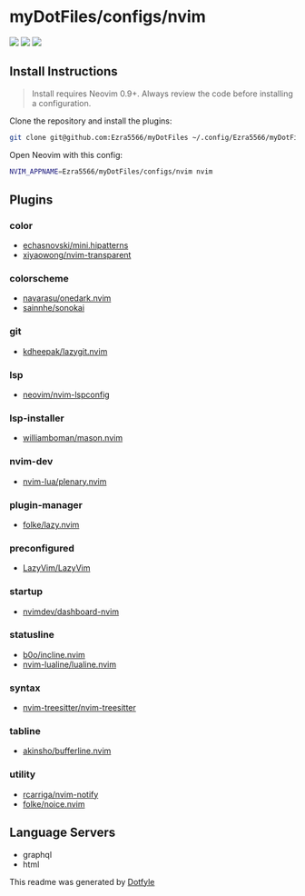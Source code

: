 # myDotFiles/configs/nvim

<a href="https://dotfyle.com/Ezra5566/mydotfiles-configs-nvim"><img src="https://dotfyle.com/Ezra5566/mydotfiles-configs-nvim/badges/plugins?style=flat" /></a>
<a href="https://dotfyle.com/Ezra5566/mydotfiles-configs-nvim"><img src="https://dotfyle.com/Ezra5566/mydotfiles-configs-nvim/badges/leaderkey?style=flat" /></a>
<a href="https://dotfyle.com/Ezra5566/mydotfiles-configs-nvim"><img src="https://dotfyle.com/Ezra5566/mydotfiles-configs-nvim/badges/plugin-manager?style=flat" /></a>


## Install Instructions

 > Install requires Neovim 0.9+. Always review the code before installing a configuration.

Clone the repository and install the plugins:

```sh
git clone git@github.com:Ezra5566/myDotFiles ~/.config/Ezra5566/myDotFiles
```

Open Neovim with this config:

```sh
NVIM_APPNAME=Ezra5566/myDotFiles/configs/nvim nvim
```

## Plugins

### color

+ [echasnovski/mini.hipatterns](https://dotfyle.com/plugins/echasnovski/mini.hipatterns)
+ [xiyaowong/nvim-transparent](https://dotfyle.com/plugins/xiyaowong/nvim-transparent)
### colorscheme

+ [navarasu/onedark.nvim](https://dotfyle.com/plugins/navarasu/onedark.nvim)
+ [sainnhe/sonokai](https://dotfyle.com/plugins/sainnhe/sonokai)
### git

+ [kdheepak/lazygit.nvim](https://dotfyle.com/plugins/kdheepak/lazygit.nvim)
### lsp

+ [neovim/nvim-lspconfig](https://dotfyle.com/plugins/neovim/nvim-lspconfig)
### lsp-installer

+ [williamboman/mason.nvim](https://dotfyle.com/plugins/williamboman/mason.nvim)
### nvim-dev

+ [nvim-lua/plenary.nvim](https://dotfyle.com/plugins/nvim-lua/plenary.nvim)
### plugin-manager

+ [folke/lazy.nvim](https://dotfyle.com/plugins/folke/lazy.nvim)
### preconfigured

+ [LazyVim/LazyVim](https://dotfyle.com/plugins/LazyVim/LazyVim)
### startup

+ [nvimdev/dashboard-nvim](https://dotfyle.com/plugins/nvimdev/dashboard-nvim)
### statusline

+ [b0o/incline.nvim](https://dotfyle.com/plugins/b0o/incline.nvim)
+ [nvim-lualine/lualine.nvim](https://dotfyle.com/plugins/nvim-lualine/lualine.nvim)
### syntax

+ [nvim-treesitter/nvim-treesitter](https://dotfyle.com/plugins/nvim-treesitter/nvim-treesitter)
### tabline

+ [akinsho/bufferline.nvim](https://dotfyle.com/plugins/akinsho/bufferline.nvim)
### utility

+ [rcarriga/nvim-notify](https://dotfyle.com/plugins/rcarriga/nvim-notify)
+ [folke/noice.nvim](https://dotfyle.com/plugins/folke/noice.nvim)
## Language Servers

+ graphql
+ html


 This readme was generated by [Dotfyle](https://dotfyle.com)
